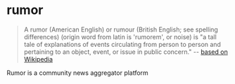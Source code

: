 # rumor

> A rumor (American English) or rumour (British English; see spelling differences) (origin word from latin is 'rumorem', or noise) is "a tall tale of explanations of events circulating from person to person and pertaining to an object, event, or issue in public concern." -- [based on Wikipedia](https://en.wikipedia.org/wiki/Rumor)

Rumor is a community news aggregator platform
